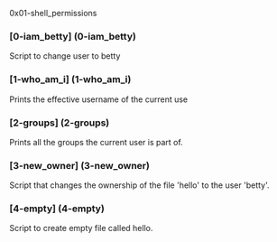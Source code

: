 0x01-shell_permissions
### [0-iam_betty] (0-iam_betty)
Script to change user to betty
### [1-who_am_i] (1-who_am_i)
Prints the effective username of the current use
### [2-groups] (2-groups)
Prints all the groups the current user is part of.
### [3-new_owner] (3-new_owner)
Script that changes the ownership of the file 'hello' to the user 'betty'.
### [4-empty] (4-empty)
Script to create empty file called hello.
